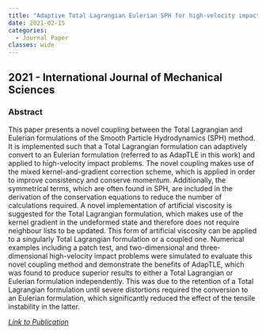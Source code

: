 ```yaml
---
title: "Adaptive Total Lagrangian Eulerian SPH for high-velocity impacts"
date: 2021-02-15
categories:
  - Journal Paper
classes: wide
---
```


## 2021 - International Journal of Mechanical Sciences


### Abstract

This paper presents a novel coupling between the Total Lagrangian and Eulerian formulations of the Smooth Particle Hydrodynamics (SPH) method. It is implemented such that a Total Lagrangian formulation can adaptively convert to an Eulerian formulation (referred to as AdapTLE in this work) and applied to high-velocity impact problems. The novel coupling makes use of the mixed kernel-and-gradient correction scheme, which is applied in order to improve consistency and conserve momentum. Additionally, the symmetrical terms, which are often found in SPH, are included in the derivation of the conservation equations to reduce the number of calculations required. A novel implementation of artificial viscosity is suggested for the Total Lagrangian formulation, which makes use of the kernel gradient in the undeformed state and therefore does not require neighbour lists to be updated. This form of artificial viscosity can be applied to a singularly Total Lagrangian formulation or a coupled one. Numerical examples including a patch test, and two-dimensional and three-dimensional high-velocity impact problems were simulated to evaluate this novel coupling method and demonstrate the benefits of AdapTLE, which was found to produce superior results to either a Total Lagrangian or Eulerian formulation independently. This was due to the retention of a Total Lagrangian formulation until severe distortions required the conversion to an Eulerian formulation, which significantly reduced the effect of the tensile instability in the latter.

[<em>Link to Publication</em>](https://www.sciencedirect.com/science/article/pii/S0020740320314296)